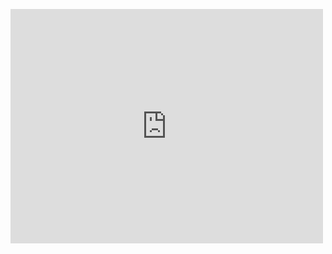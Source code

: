 <embed src="https://github.com/DonMMK/Advanced-Robotics-EGB439/blob/main/Module1/M1-all_in_one-Slides%20(2).pdf" width="500" height="375" 
 type="application/pdf">
